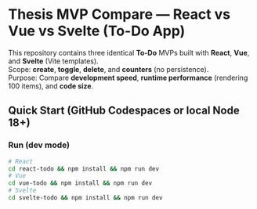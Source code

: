 # Thesis MVP Compare — React vs Vue vs Svelte (To-Do App)

This repository contains three identical **To-Do** MVPs built with **React**, **Vue**, and **Svelte** (Vite templates).  
Scope: **create**, **toggle**, **delete**, and **counters** (no persistence).  
Purpose: Compare **development speed**, **runtime performance** (rendering 100 items), and **code size**.

## Quick Start (GitHub Codespaces or local Node 18+)

### Run (dev mode)
```bash
# React
cd react-todo && npm install && npm run dev
# Vue
cd vue-todo && npm install && npm run dev
# Svelte
cd svelte-todo && npm install && npm run dev
